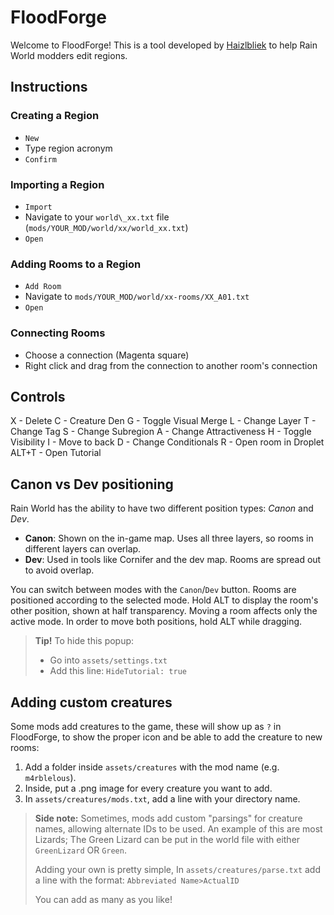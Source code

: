 # FloodForge

Welcome to FloodForge!
This is a tool developed by [Haizlbliek](https://github.com/haizlbliek) to help Rain World modders edit regions.

## Instructions

### Creating a Region
- `New`
- Type region acronym
- `Confirm`

### Importing a Region
- `Import`
- Navigate to your `world\_xx.txt` file (`mods/YOUR_MOD/world/xx/world_xx.txt`)
- `Open`

### Adding Rooms to a Region
- `Add Room`
- Navigate to `mods/YOUR_MOD/world/xx-rooms/XX_A01.txt`
- `Open`

### Connecting Rooms
- Choose a connection (Magenta square)
- Right click and drag from the connection to another room's connection

## Controls

X - Delete
C - Creature Den
G - Toggle Visual Merge
L - Change Layer
T - Change Tag
S - Change Subregion
A - Change Attractiveness
H - Toggle Visibility
I - Move to back
D - Change Conditionals
R - Open room in Droplet
ALT+T - Open Tutorial

## Canon vs Dev positioning
Rain World has the ability to have two different position types: *Canon* and *Dev*.
- **Canon**: Shown on the in-game map. Uses all three layers, so rooms in different layers can overlap.
- **Dev**: Used in tools like Cornifer and the dev map. Rooms are spread out to avoid overlap.

You can switch between modes with the `Canon`/`Dev` button.
Rooms are positioned according to the selected mode.
Hold ALT to display the room's other position, shown at half transparency.
Moving a room affects only the active mode. In order to move both positions, hold ALT while dragging.

> **Tip!**
> To hide this popup:
> - Go into `assets/settings.txt`
> - Add this line: `HideTutorial: true`

## Adding custom creatures
Some mods add creatures to the game, these will show up as `?` in FloodForge,
to show the proper icon and be able to add the creature to new rooms:

1. Add a folder inside `assets/creatures` with the mod name (e.g. `m4rblelous`).
2. Inside, put a .png image for every creature you want to add.
3. In `assets/creatures/mods.txt`, add a line with your directory name.

> **Side note:**
> Sometimes, mods add custom "parsings" for creature names, allowing alternate
> IDs to be used. An example of this are most Lizards; The Green Lizard can be put
> in the world file with either `GreenLizard` OR `Green`.
> 
> Adding your own is pretty simple,
> In `assets/creatures/parse.txt` add a line with the format:
> `Abbreviated Name>ActualID`
> 
> You can add as many as you like!